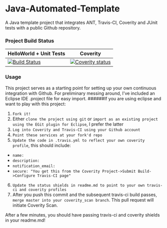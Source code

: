 # Java-Automated-Template
A Java template project that integrates ANT, Travis-CI, Coverity and JUnit tests with a public Github repository.
### Project Build Status 
HelloWorld + Unit Tests  | Coverity
------------- | ------------- | 
[![Build Status](https://travis-ci.org/tim-soft/Java-Automated-Template.svg?branch=master)](https://travis-ci.org/tim-soft/Java-Automated-Template) | [![Coverity status](https://scan.coverity.com/projects/6646/badge.svg?flat=1)](https://scan.coverity.com/projects/tim-soft-java-automated-template)
### Usage
This project serves as a starting point for setting up your own continuous integration with Github.
For preliminary messing around, I've included an Eclipse IDE .project file for easy import. 
######If you are using eclipse and want to play with this project:
1. `Fork it!`
2. Either `clone the project using git` or `import as an existing project using the EGit plugin for Eclipse`, I prefer the latter   
3. `Log into Coverity and Travis-CI using your Github account`
4. `Point these services at your fork'd repo`
5. `Update the code in .travis.yml to reflect your own coverity profile`, this should include:
  * `name: ` 
  * `description: ` 
  * `notification_email: ` 
  * `secure: "You get this from the Coverity Project->Submit Build->Configure Travis-CI page"`
6. `Update the status shields in readme.md to point to your own travis-ci and coverity profiles`
7. After you push this commit and the subsequent travis-ci build passes, `merge master into your coverity_scan branch`. This pull request will initiate Coverity Scan. 

After a few minutes, you should have passing travis-ci and coverity shields in your readme.md!




